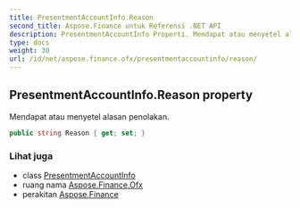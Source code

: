```yaml
---
title: PresentmentAccountInfo.Reason
second_title: Aspose.Finance untuk Referensi .NET API
description: PresentmentAccountInfo Properti. Mendapat atau menyetel alasan penolakan.
type: docs
weight: 30
url: /id/net/aspose.finance.ofx/presentmentaccountinfo/reason/
---
```

## PresentmentAccountInfo.Reason property

Mendapat atau menyetel alasan penolakan.

```csharp
public string Reason { get; set; }
```

### Lihat juga

* class [PresentmentAccountInfo](../)
* ruang nama [Aspose.Finance.Ofx](../../presentmentaccountinfo/)
* perakitan [Aspose.Finance](../../../)



